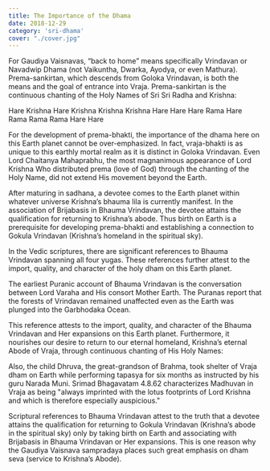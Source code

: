 ```yaml
---
title: The Importance of the Dhama
date: 2018-12-29
category: 'sri-dhama'
cover: "./cover.jpg"
---
```


For Gaudiya Vaisnavas, “back to home” means specifically Vrindavan or Navadwip Dhama (not Vaikuntha, Dwarka, Ayodya, or even Mathura). Prema-sankirtan, which descends from Goloka Vrindavan, is both the means and the goal of entrance into Vraja. Prema-sankirtan is the continuous chanting of the Holy Names of Sri Sri Radha and Krishna:

Hare Krishna Hare Krishna
Krishna Krishna Hare Hare
Hare Rama Hare Rama
Rama Rama Hare Hare

For the development of prema-bhakti, the importance of the dhama here on this Earth planet cannot be over-emphasized. In fact, vraja-bhakti is as unique to this earthly mortal realm as it is distinct in Goloka Vrindavan. Even Lord Chaitanya Mahaprabhu, the most magnanimous appearance of Lord Krishna Who distributed prema (love of God) through the chanting of the Holy Name, did not extend His movement beyond the Earth.

After maturing in sadhana, a devotee comes to the Earth planet within whatever universe Krishna’s bhauma lila is currently manifest. In the association of Brijabasis in Bhauma Vrindavan, the devotee attains the qualification for returning to Krishna’s abode. Thus birth on Earth is a prerequisite for developing prema-bhakti and establishing a connection to Gokula Vrindavan (Krishna’s homeland in the spiritual sky).

In the Vedic scriptures, there are significant references to Bhauma Vrindavan spanning all four yugas. These references further attest to the import, quality, and character of the holy dham on this Earth planet.

The earliest Puranic account of Bhauma Vrindavan is the conversation between Lord Varaha and His consort Mother Earth. The Puranas report that the forests of Vrindavan remained unaffected even as the Earth was plunged into the Garbhodaka Ocean.

This reference attests to the import, quality, and character of the Bhauma Vrindavan and Her expansions on this Earth planet. Furthermore, it nourishes our desire to return to our eternal homeland, Krishna’s eternal Abode of Vraja, through continuous chanting of His Holy Names:

Also, the child Dhruva, the great-grandson of Brahma, took shelter of Vraja dham on Earth while performing tapasya for six months as instructed by his guru Narada Muni. Srimad Bhagavatam 4.8.62 characterizes Madhuvan in Vraja as being "always imprinted with the lotus footprints of Lord Krishna and which is therefore especially auspicious."

Scriptural references to Bhauma Vrindavan attest to the truth that a devotee attains the qualification for returning to Gokula Vrindavan (Krishna’s abode in the spiritual sky) only by taking birth on Earth and associating with Brijabasis in Bhauma Vrindavan or Her expansions. This is one reason why the Gaudiya Vaisnava sampradaya places such great emphasis on dham seva (service to Krishna’s Abode).